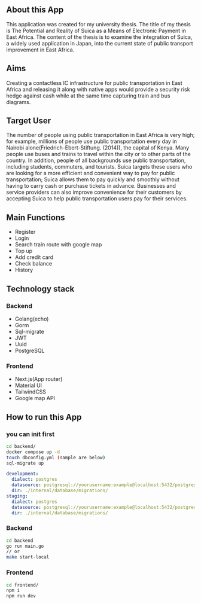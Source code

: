 ## About this App

This application was created for my university thesis.
The title of my thesis is The Potential and Reality of Suica as a Means of Electronic Payment in East Africa.
The content of the thesis is to examine the integration of Suica, a widely used application in Japan, into the current state of public transport improvement in East Africa.

## Aims

Creating a contactless IC infrastructure for public transportation in East Africa and releasing it along with native apps would provide a security risk hedge against cash while at the same time capturing train and bus diagrams.

## Target User

The number of people using public transportation in East Africa is very high; for example, millions of people use public transportation every day in Nairobi alone(Friedrich-Ebert-Stiftung. (2014)), the capital of Kenya. Many people use buses and trains to travel within the city or to other parts of the country. In addition, people of all backgrounds use public transportation, including students, commuters, and tourists.
Suica targets these users who are looking for a more efficient and convenient way to pay for public transportation; Suica allows them to pay quickly and smoothly without having to carry cash or purchase tickets in advance. Businesses and service providers can also improve convenience for their customers by accepting Suica to help public transportation users pay for their services.

## Main Functions

- Register
- Login
- Search train route with google map
- Top up
- Add credit card
- Check balance
- History

## Technology stack

### Backend

- Golang(echo)
- Gorm
- Sql-migrate
- JWT
- Uuid
- PostgreSQL

### Frontend

- Next.js(App router)
- Material UI
- TailwindCSS
- Google map API

## How to run this App

### you can init first

```bash
cd backend/
docker compose up -d
touch dbconfig.yml (sample are below)
sql-migrate up
```

```yml
development:
  dialect: postgres
  datasource: postgresql://yourusername:example@localhost:5432/postgres?sslmode=disable
  dir: ./internal/database/migrations/
staging:
  dialect: postgres
  datasource: postgresql://yourusername:example@localhost:5432/postgres?sslmode=disable
  dir: ./internal/database/migrations/
```

### Backend

```bash
cd backend
go run main.go
// or
make start-local
```

### Frontend

```bash
cd frontend/
npm i
npm run dev
```
